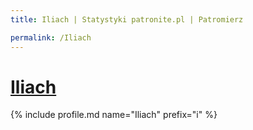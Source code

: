 ```yaml
---
title: Iliach | Statystyki patronite.pl | Patromierz

permalink: /Iliach
---
```


# [Iliach](https://patronite.pl/Iliach)

{% include profile.md name="Iliach" prefix="i" %}
